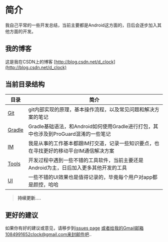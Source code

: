 # 简介

我自己平常的一些开发总结，当前主要都是Android这方面的，日后会逐步加入其他方面的开发。

## 我的博客

这是我在CSDN上的博客 [http://blog.csdn.net/d_clock](http://blog.csdn.net/d_clock)

## 当前目录结构

|	目录	|	简介		|
|-------|----------|
|	[Git](Git/)	|	git内部实现的原理，基本操作流程，以及常见问题和解决方案的笔记	|
|	[Gradle](Gradle/)	|	Gradle基础语法，和Android如何使用Gradle进行打包，其中也涉及到ProGuard混淆的一些笔记	|
|	[IM](IM/)	|	我是从事的工作基本都跟IM打交道，记录一些知识要点，也在寻找更好的移动平台IM通信解决方案	|
|	[Tools](Tools/)	|	开发过程中遇到一些不错的工具软件，当前主要还是Android为主，日后加入更多其他开发的工具	|
|	[UI](UI/)	|	一些不错的UI效果也是值得记录的，毕竟每个用户对app都是颜控，哈哈	|


>**持续更新....**

## 更好的建议

如果你有好的建议或意见，请移步到[issues page](https://github.com/D-clock/Doc/issues) 或者给我的Gmail邮箱1084991652clock@gmail.com来封邮件吧..
